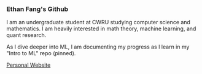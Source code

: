 ### Ethan Fang's Github

I am an undergraduate student at CWRU studying computer science and mathematics. I am heavily interested in math theory, machine learning, and quant research.

As I dive deeper into ML, I am documenting my progress as I learn in my "Intro to ML" repo (pinned). 

<a href = "https://ethanwfang.github.io/index.html">Personal Website</a>
